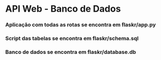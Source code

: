 # API Web - Banco de Dados
### Aplicação com todas as rotas se encontra em flaskr/app.py
### Script das tabelas se encontra em flaskr/schema.sql
### Banco de dados se encontra em flaskr/database.db
